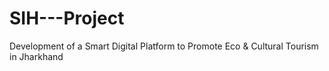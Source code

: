 # SIH---Project
Development of a Smart Digital Platform to Promote Eco &amp; Cultural Tourism in Jharkhand
